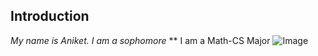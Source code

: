 ## Introduction
*My name is Aniket. I am a sophomore*
** I am a Math-CS Major
![Image](https://yt3.ggpht.com/kVwDjGyMi-LhmTLL0n4Ku1I7YfWpMnxKezBH21WhjCrlIVeCuiEY-u25T2vCOAHqaHUTBjz6hA=s900-c-k-c0x00ffffff-no-rj)
